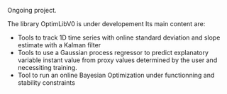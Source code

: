Ongoing project.

The library OptimLibV0 is under developement
Its main content are:
- Tools to track 1D time series with online standard deviation and slope estimate with a Kalman filter
- Tools to use a Gaussian process regressor to predict explanatory variable instant value from proxy values determined by the user and necessiting training.
- Tool to run an online Bayesian Optimization under functionning and stability constraints

